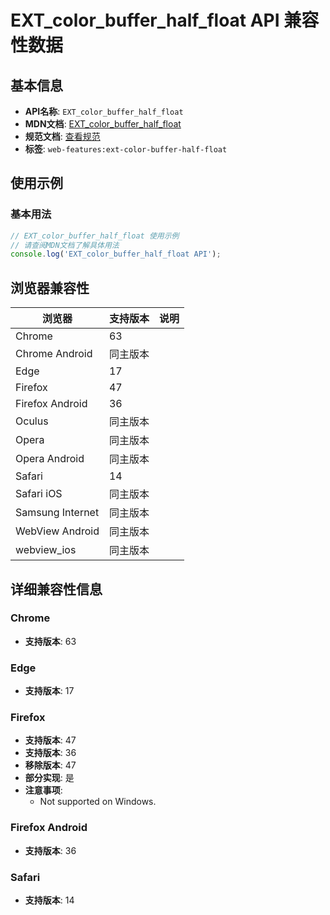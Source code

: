 # EXT_color_buffer_half_float API 兼容性数据

## 基本信息

- **API名称**: `EXT_color_buffer_half_float`
- **MDN文档**: [EXT_color_buffer_half_float](https://developer.mozilla.org/docs/Web/API/EXT_color_buffer_half_float)
- **规范文档**: [查看规范](https://registry.khronos.org/webgl/extensions/EXT_color_buffer_half_float/)
- **标签**: `web-features:ext-color-buffer-half-float`

## 使用示例

### 基本用法

```javascript
// EXT_color_buffer_half_float 使用示例
// 请查阅MDN文档了解具体用法
console.log('EXT_color_buffer_half_float API');
```

## 浏览器兼容性

| 浏览器 | 支持版本 | 说明 |
|--------|----------|------|
| Chrome | 63 |  |
| Chrome Android | 同主版本 |  |
| Edge | 17 |  |
| Firefox | 47 |  |
| Firefox Android | 36 |  |
| Oculus | 同主版本 |  |
| Opera | 同主版本 |  |
| Opera Android | 同主版本 |  |
| Safari | 14 |  |
| Safari iOS | 同主版本 |  |
| Samsung Internet | 同主版本 |  |
| WebView Android | 同主版本 |  |
| webview_ios | 同主版本 |  |

## 详细兼容性信息

### Chrome

- **支持版本**: 63

### Edge

- **支持版本**: 17

### Firefox

- **支持版本**: 47
- **支持版本**: 36
- **移除版本**: 47
- **部分实现**: 是
- **注意事项**:
  - Not supported on Windows.

### Firefox Android

- **支持版本**: 36

### Safari

- **支持版本**: 14

